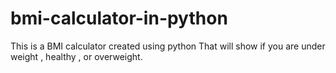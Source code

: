 # bmi-calculator-in-python
This is a BMI calculator created using python
That will show if you are under weight , healthy , or overweight.
